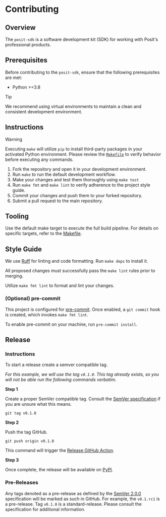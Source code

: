 # Contributing

## Overview

The `posit-sdk` is a software development kit (SDK) for working with Posit's professional products.

## Prerequisites

Before contributing to the `posit-sdk`, ensure that the following prerequisites are met:

- Python >=3.8

> [!TIP]
> We recommend using virtual environments to maintain a clean and consistent development environment.

## Instructions

> [!WARNING]
> Executing `make` will utilize `pip` to install third-party packages in your activated Python environment. Please review the [`Makefile`](./Makefile) to verify behavior before executing any commands.

1. Fork the repository and open it in your development environment.
2. Run `make` to run the default development workflow.
3. Make your changes and test them thoroughly using `make test`
4. Run `make fmt` and `make lint` to verify adherence to the project style guide.
5. Commit your changes and push them to your forked repository.
6. Submit a pull request to the main repository.

## Tooling

Use the default make target to execute the full build pipeline. For details on specific targets, refer to the [Makefile](./Makefile).

## Style Guide

We use [Ruff](https://docs.astral.sh/ruff/) for linting and code formatting. Run `make deps` to install it.

All proposed changes must successfully pass the `make lint` rules prior to merging.

Utilize `make fmt lint` to format and lint your changes.

### (Optional) pre-commit

This project is configured for [pre-commit](https://pre-commit.com). Once enabled, a `git commit` hook is created, which invokes `make fmt lint`.

To enable pre-commit on your machine, run `pre-commit install`.

## Release

### Instructions

To start a release create a semver compatible tag.

_For this example, we will use the tag `v0.1.0`. This tag already exists, so you will not be able run the following commands verbatim._

**Step 1**

Create a proper SemVer compatible tag. Consult the [SemVer specification](https://semver.org/spec/v2.0.0.html) if you are unsure what this means.

`git tag v0.1.0`

**Step 2**

Push the tag GitHub.

`git push origin v0.1.0`

This command will trigger the [Release GitHub Action](https://github.com/posit-dev/posit-sdk-py/actions/workflows/release.yaml).

**Step 3**

Once complete, the release will be available on [PyPI](https://pypi.org/project/posit-sdk).

### Pre-Releases

Any tags denoted as a pre-release as defined by the [SemVer 2.0.0](https://semver.org/spec/v2.0.0.html) specification will be marked as such in GitHub. For example, the `v0.1.rc1` is a pre-release. Tag `v0.1.0` is a standard-release. Please consult the specification for additional information.
